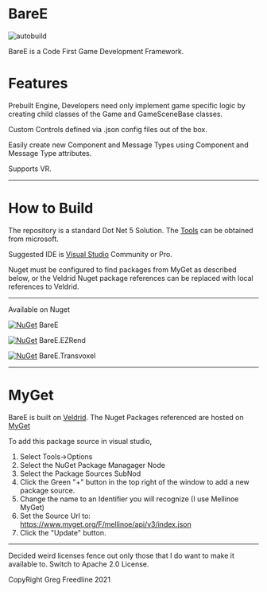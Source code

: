 ﻿# BareE
 
![autobuild](https://github.com/Eightvo/BareE/actions/workflows/autobuild.yml/badge.svg)

BareE is a Code First Game Development Framework. 

# Features

Prebuilt Engine, Developers need only implement game specific logic by creating child classes of the Game and GameSceneBase classes.

Custom Controls defined via .json config files out of the box.

Easily create new Component and Message Types using Component and Message Type attributes.



Supports VR.
***
# How to Build

The repository is a standard Dot Net 5 Solution. The [Tools](https://dotnet.microsoft.com/download) can be obtained from microsoft.

Suggested IDE is [Visual Studio](https://visualstudio.microsoft.com/) Community or Pro. 

Nuget must be configured to find packages from MyGet as described below, or the Veldrid Nuget package references can be replaced with local references to 
Veldrid. 

***
Available on Nuget

[![NuGet](https://img.shields.io/nuget/v/Veldrid.svg)](https://www.nuget.org/packages/BareE) BareE

[![NuGet](https://img.shields.io/nuget/v/Veldrid.svg)](https://www.nuget.org/packages/BareE.EZRend) BareE.EZRend

[![NuGet](https://img.shields.io/nuget/v/Veldrid.svg)](https://www.nuget.org/packages/BareE.Transvoxel) BareE.Transvoxel

***
# MyGet

BareE is built on [Veldrid](https://github.com/mellinoe/veldrid). The Nuget Packages referenced are hosted on [MyGet](https://www.myget.org)

To add this package source in visual studio,

1. Select Tools->Options
2. Select the NuGet Package Managager Node
3. Select the Package Sources SubNod
4. Click the Green "+" button in the top right of the window to add a new package source.
5. Change the name to an Identifier you will recognize (I use Mellinoe MyGet)
6. Set the Source Url to: https://www.myget.org/F/mellinoe/api/v3/index.json
7. Click the "Update" button.

***
Decided weird licenses fence out only those that I do want to make it available to.
Switch to Apache 2.0 License.

CopyRight Greg Freedline 2021
